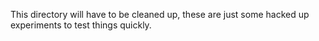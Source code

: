 This directory will have to be cleaned up, these are just some hacked up experiments to test things quickly.